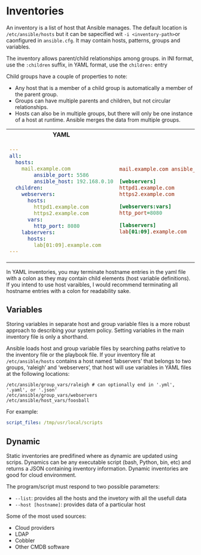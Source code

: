 # Inventories
An inventory is a list of host that Ansible manages. The default location is `/etc/ansible/hosts` but it can be sapecified wit `-i <inventory-path>`or caonfigured in `ansible.cfg`. It may contain hosts, patterns, groups and variables.

The inventory allows parent/child relationships among groups. in INI format, use the `:children` suffix, in YAML format, use the `children:` entry

Child groups have a couple of properties to note:

- Any host that is a member of a child group is automatically a member of the parent group.
- Groups can have multiple parents and children, but not circular relationships.
- Hosts can also be in multiple groups, but there will only be one instance of a host at runtime. Ansible merges the data from multiple groups.




<table>
<tr>
<th> YAML </th>
<th> INI </th>
</tr>
<tr>
<td>

```yaml
---
all:
  hosts:
    mail.example.com
        ansible_port: 5586
        ansible_host: 192.168.0.10
  children:
    webservers:
      hosts:
        httpd1.example.com
        https2.example.com
      vars:
        http_port: 8080
    labservers:
      hosts:
        lab[01:09].example.com    
---
```

</td>
<td>

```ini
mail.example.com ansible_port=5586 ansible_host=192.168.0.10

[webservers]
httpd1.example.com
https2.example.com

[webservers:vars]
http_port=8080

[labservers]
lab[01:09].example.com   
```

</td>
</tr>
</table>

In YAML inventories, you may terminate hostname entries in the yaml file with a colon as they may contain child elements (host variable definitions). If you intend to use host varaibles, I would recommend terminating all hostname entries with a colon for readability sake.

## Variables
Storing variables in separate host and group variable files is a more robust approach to describing your system policy. Setting variables in the main inventory file is only a shorthand.

Ansible loads host and group variable files by searching paths relative to the inventory file or the playbook file. If your inventory file at `/etc/ansible/hosts` contains a host named ‘labservers’ that belongs to two groups, ‘raleigh’ and ‘webservers’, that host will use variables in YAML files at the following locations:

```
/etc/ansible/group_vars/raleigh # can optionally end in '.yml', '.yaml', or '.json'
/etc/ansible/group_vars/webservers
/etc/ansible/host_vars/foosball
```
For example:
```yaml
script_files: /tmp/usr/local/scripts
```
## Dynamic

Static inventories are predifined where as dynamic are updated using scrips. Dynamics can be any executable script (bash, Python, bin, etc) and returns a JSON containing inventory information. Dynamic inventories are good for cloud environment.

The program/script must respond to two possible parameters: 
- `--list`: provides all the hosts and the invetory with all the usefull data
- `--host [hostname]`: provides data of a particular host

Some of the most used sources:

- Cloud providers
- LDAP
- Cobbler
- Other CMDB software
